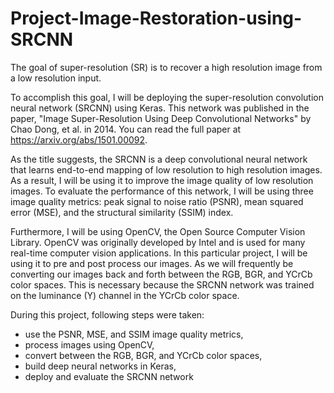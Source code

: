# Project-Image-Restoration-using-SRCNN

The goal of super-resolution (SR) is to recover a high resolution image from a low resolution input.

To accomplish this goal, I will be deploying the super-resolution convolution neural network (SRCNN) using Keras. This network was published in the paper, "Image Super-Resolution Using Deep Convolutional Networks" by Chao Dong, et al. in 2014. You can read the full paper at https://arxiv.org/abs/1501.00092.

As the title suggests, the SRCNN is a deep convolutional neural network that learns end-to-end mapping of low resolution to high resolution images.  As a result, I will be using it to improve the image quality of low resolution images. To evaluate the performance of this network, I will be using three image quality metrics: peak signal to noise ratio (PSNR), mean squared error (MSE), and the structural similarity (SSIM) index.  

Furthermore, I will be using OpenCV, the Open Source Computer Vision Library. OpenCV was originally developed by Intel and is used for many real-time computer vision applications.  In this particular project, I will be using it to pre and post process our images. As we will frequently be converting our images back and forth between the RGB, BGR, and YCrCb color spaces. This is necessary because the SRCNN network was trained on the luminance (Y) channel in the YCrCb color space.  

During this project, following steps were taken: 

* use the PSNR, MSE, and SSIM image quality metrics,
* process images using OpenCV,
* convert between the RGB, BGR, and YCrCb color spaces,
* build deep neural networks in Keras,
* deploy and evaluate the SRCNN network
